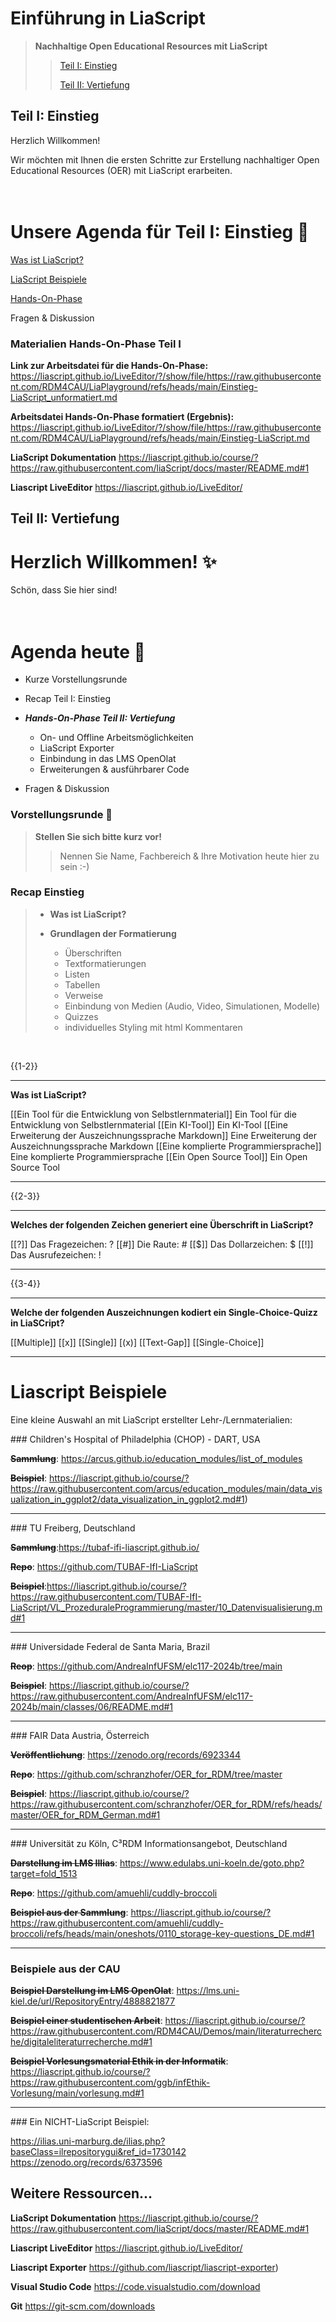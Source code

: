 <!--
author: Britta Petersen, Richard Diebel
email: b.petersen@rz.uni-kiel.de
version: 0.0.1
date: 2024-10-21
comment: Ablauf und Links, Workshop Open Educational Resources mit LiaScript Teil I (Einstieg) und II (Vertiefung)
language: de
narrator: Deutsch Female

repository: https://github.com/RDM4CAU/LiaPlayground
icon: https://raw.githubusercontent.com/RDM4CAU/TtL-FDM/main/images/fdm_lehre.png
link: https://raw.githubusercontent.com/RDM4CAU/Intro-to-RDM/refs/heads/main/cau-style.css
-->

# Einführung in LiaScript 

>**Nachhaltige Open Educational Resources mit LiaScript** 
>
>>[Teil I: Einstieg](#Teil-I:-Einstieg)
>>
>>[Teil II: Vertiefung](#Teil-II:-Vertiefung)

## Teil I: Einstieg

Herzlich Willkommen! 

Wir möchten mit Ihnen die ersten Schritte zur Erstellung nachhaltiger Open Educational Resources (OER) mit LiaScript erarbeiten.

\
Unsere Agenda für Teil I: Einstieg 💪
===

[Was ist LiaScript?](https://liascript.github.io/course/?https://raw.githubusercontent.com/RDM4CAU/LiaPlayground/main/Was-ist-LiaScript.md#1)

[LiaScript Beispiele](#Liascript-Beispiele)

[Hands-On-Phase](#Materialien-Hands-On-Phase-Teil-I)

Fragen & Diskussion

### Materialien Hands-On-Phase Teil I

**Link zur Arbeitsdatei für die Hands-On-Phase:**
https://liascript.github.io/LiveEditor/?/show/file/https://raw.githubusercontent.com/RDM4CAU/LiaPlayground/refs/heads/main/Einstieg-LiaScript_unformatiert.md

**Arbeitsdatei Hands-On-Phase formatiert (Ergebnis):**
https://liascript.github.io/LiveEditor/?/show/file/https://raw.githubusercontent.com/RDM4CAU/LiaPlayground/refs/heads/main/Einstieg-LiaScript.md

**LiaScript Dokumentation**
https://liascript.github.io/course/?https://raw.githubusercontent.com/liaScript/docs/master/README.md#1

**Liascript LiveEditor**
https://liascript.github.io/LiveEditor/

## Teil II: Vertiefung

Herzlich Willkommen! ✨
===
Schön, dass Sie hier sind!

\
Agenda heute 💪
===

- Kurze Vorstellungsrunde
- Recap Teil I: Einstieg
- ***Hands-On-Phase Teil II: Vertiefung***

  - On- und Offline Arbeitsmöglichkeiten
  - LiaScript Exporter
  - Einbindung in das LMS OpenOlat
  - Erweiterungen & ausführbarer Code

- Fragen & Diskussion

### Vorstellungsrunde 🤝

> **Stellen Sie sich bitte kurz vor!**
>
> >Nennen Sie Name, Fachbereich & Ihre Motivation heute hier zu sein :-)

### Recap Einstieg

> - **Was ist LiaScript?**
>
> - **Grundlagen der Formatierung**
>
>   - Überschriften
>   - Textformatierungen
>   - Listen
>   - Tabellen
>   - Verweise
>   - Einbindung von Medien (Audio, Video, Simulationen, Modelle)
>   - Quizzes
>   - individuelles Styling mit html Kommentaren

<br>

{{1-2}}
*********************
**Was ist LiaScript?**

[[Ein Tool für die Entwicklung von Selbstlernmaterial]] Ein Tool für die Entwicklung von Selbstlernmaterial
[[Ein KI-Tool]] Ein KI-Tool
[[Eine Erweiterung der Auszeichnungssprache Markdown]] Eine Erweiterung der Auszeichnungssprache Markdown
[[Eine komplierte Programmiersprache]] Eine komplierte Programmiersprache
[[Ein Open Source Tool]] Ein Open Source Tool

*********************

{{2-3}}
*********************
**Welches der folgenden Zeichen generiert eine Überschrift in LiaScript?**

[[?]] Das Fragezeichen: ?
[[#]] Die Raute: #
[[$]] Das Dollarzeichen: $
[[!]] Das Ausrufezeichen: !

*********************

{{3-4}}
*********************
**Welche der folgenden Auszeichnungen kodiert ein Single-Choice-Quizz in LiaSCript?**

[[Multiple]] [[x]]
[[Single]] [(x)]
[[Text-Gap]] [[Single-Choice]]

*********************

# Liascript Beispiele

Eine kleine Auswahl an mit LiaScript erstellter Lehr-/Lernmaterialien:

<section>
### Children's Hospital of Philadelphia (CHOP) - DART, USA

**~~Sammlung~~**: https://arcus.github.io/education_modules/list_of_modules

**~~Beispiel~~**: https://liascript.github.io/course/?https://raw.githubusercontent.com/arcus/education_modules/main/data_visualization_in_ggplot2/data_visualization_in_ggplot2.md#1)

</section>

---

<section>
### TU Freiberg, Deutschland

**~~Sammlung~~**:https://tubaf-ifi-liascript.github.io/

**~~Repo~~**: https://github.com/TUBAF-IfI-LiaScript

**~~Beispiel~~**:https://liascript.github.io/course/?https://raw.githubusercontent.com/TUBAF-IfI-LiaScript/VL_ProzeduraleProgrammierung/master/10_Datenvisualisierung.md#1

</section>

---

<section>
### Universidade Federal de Santa Maria, Brazil

**~~Reop~~**: https://github.com/AndreaInfUFSM/elc117-2024b/tree/main

**~~Beispiel~~**: https://liascript.github.io/course/?https://raw.githubusercontent.com/AndreaInfUFSM/elc117-2024b/main/classes/06/README.md#1 

</section>

---

<section>
### FAIR Data Austria, Österreich

**~~Veröffentlichung~~**: https://zenodo.org/records/6923344

**~~Repo~~**: https://github.com/schranzhofer/OER_for_RDM/tree/master

**~~Beispiel~~**: https://liascript.github.io/course/?https://raw.githubusercontent.com/schranzhofer/OER_for_RDM/refs/heads/master/OER_for_RDM_German.md#1

</section>

---

<section>
### Universität zu Köln, C³RDM Informationsangebot, Deutschland

**~~Darstellung im LMS Illias~~**: https://www.edulabs.uni-koeln.de/goto.php?target=fold_1513

**~~Repo~~**: https://github.com/amuehli/cuddly-broccoli

**~~Beispiel aus der Sammlung~~**: https://liascript.github.io/course/?https://raw.githubusercontent.com/amuehli/cuddly-broccoli/refs/heads/main/oneshots/0110_storage-key-questions_DE.md#1


</section>

---

<section>

### Beispiele aus der CAU

**~~Beispiel Darstellung im LMS OpenOlat~~**: https://lms.uni-kiel.de/url/RepositoryEntry/4888821877

**~~Beispiel einer studentischen Arbeit~~**: https://liascript.github.io/course/?https://raw.githubusercontent.com/RDM4CAU/Demos/main/literaturrecherche/digitaleliteraturrecherche.md#1

**~~Beispiel Vorlesungsmaterial Ethik in der Informatik~~**:
https://liascript.github.io/course/?https://raw.githubusercontent.com/ggb/infEthik-Vorlesung/main/vorlesung.md#1

</section>

---

<section>
### Ein NICHT-LiaScript Beispiel:

https://ilias.uni-marburg.de/ilias.php?baseClass=ilrepositorygui&ref_id=1730142
https://zenodo.org/records/6373596

</section>

## Weitere Ressourcen...

**LiaScript Dokumentation**
https://liascript.github.io/course/?https://raw.githubusercontent.com/liaScript/docs/master/README.md#1

**Liascript LiveEditor**
https://liascript.github.io/LiveEditor/

**Liascript Exporter**
https://github.com/liascript/liascript-exporter)

**Visual Studio Code**
https://code.visualstudio.com/download

**Git**
https://git-scm.com/downloads



